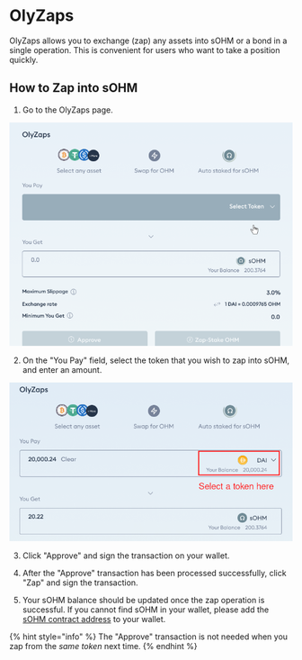 # OlyZaps

OlyZaps allows you to exchange (zap) any assets into sOHM or a bond in a single
operation. This is convenient for users who want to take a position quickly.

## How to Zap into sOHM

1. Go to the OlyZaps page.

![OlyZaps page](../.gitbook/assets/using-the-website/olyzaps/main.png)

2. On the "You Pay" field, select the token that you wish to zap into sOHM, and
enter an amount.

![Select a token](../.gitbook/assets/using-the-website/olyzaps/select_token.png)

3. Click "Approve" and sign the transaction on your wallet.

4. After the "Approve" transaction has been processed successfully, click "Zap"
and sign the transaction.

5. Your sOHM balance should be updated once the zap operation is successful. If
you cannot find sOHM in your wallet, please add the [sOHM contract address](../contracts/tokens.md#sohm)
to your wallet.

{% hint style="info" %}
The "Approve" transaction is not needed when you zap from the *same token* next
time.
{% endhint %}
